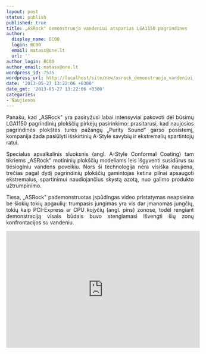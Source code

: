 ```yaml
---
layout: post
status: publish
published: true
title: „ASRock" demonstruoja vandeniui atsparias LGA1150 pagrindines
author:
  display_name: BC00
  login: BC00
  email: matasx@one.lt
  url: ''
author_login: BC00
author_email: matasx@one.lt
wordpress_id: 7575
wordpress_url: http://localhost/site/new/asrock_demonstruoja_vandeniui_atsparias_lga1150_pagrindines/
date: '2013-05-27 13:22:06 +0300'
date_gmt: '2013-05-27 13:22:06 +0300'
categories:
- Naujienos
---
```

<p style="text-align: justify;">
	Pana&scaron;u, kad &bdquo;ASRock&quot; yra pasiryžusi labai intensyviai pakovoti dėl būsimų LGA1150 pagrindinių plok&scaron;čių pirkėjų pasirinkimo: prasitarusi, kad naujosios pagrindinės plok&scaron;tės turės pažangų &bdquo;Purity Sound&quot; garso posistemį, kompanija žada pasiūlyti i&scaron;skirtinių A-Style savybių ir ekstremalių spartintojų ratui.</p>
<p style="text-align: justify;">
	Specialus apvalkalinis sluoksnis (angl. A-Style Conformal Coating) tam tikriems &bdquo;ASRock&quot; motininių plok&scaron;čių modeliams leis i&scaron;gyventi susidūrus su tiesioginiu vandens poveikiu. Nors &scaron;i technologija nėra visi&scaron;ka naujiena, trečias pagal dydį pagrindinių plok&scaron;čių gamintojas ketina pilnai apsaugoti ekstremalus, spartinimui naudiojančius skystą azotą, nuo galimo produkto užtrumpinimo.</p>
<p style="text-align: justify;">
	Tiesa, &bdquo;ASRock&quot; pademonstruotas įspūdingas video pristatymas neapsieina be &scaron;iokių tokių apgaulių: trumpasis jungimas yra vis dar įmanomas jungčių, tokių kaip PCI-Express ar CPU kojyčių (angl. pins) zonose, todėl rengiant demonstraciją visais būdais buvo stengiamasi i&scaron;vengti &scaron;ių zonų konfrontacijos su vandeniu.</p>
<p>
	<iframe allowfullscreen="" frameborder="0" height="315" src="http://www.youtube.com/embed/CSXJj6gzsfU" width="520"></iframe></p>
